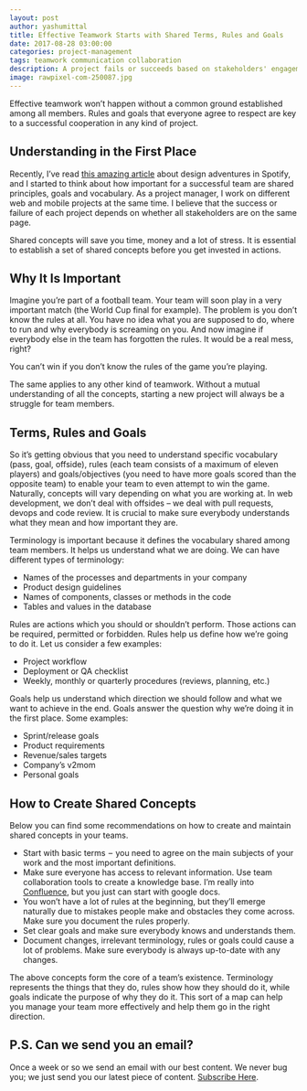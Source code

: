 ```yaml
---
layout: post
author: yashumittal
title: Effective Teamwork Starts with Shared Terms, Rules and Goals
date: 2017-08-28 03:00:00
categories: project-management
tags: teamwork communication collaboration
description: A project fails or succeeds based on stakeholders' engagement and communication. Learn how to make sure
image: rawpixel-com-250087.jpg
---
```


Effective teamwork won’t happen without a common ground established among all members. Rules and goals that everyone agree to respect are key to a successful cooperation in any kind of project.

## Understanding in the First Place

Recently, I’ve read [this amazing article](//medium.com/@hellostanley/design-doesnt-scale-4d81e12cbc3e#.rkp8qq3cs) about design adventures in Spotify, and I started to think about how important for a successful team are shared principles, goals and vocabulary. As a project manager, I work on different web and mobile projects at the same time. I believe that the success or failure of each project depends on whether all stakeholders are on the same page.

Shared concepts will save you time, money and a lot of stress. It is essential to establish a set of shared concepts before you get invested in actions.

## Why It Is Important

Imagine you’re part of a football team. Your team will soon play in a very important match (the World Cup final for example). The problem is you don’t know the rules at all. You have no idea what you are supposed to do, where to run and why everybody is screaming on you. And now imagine if everybody else in the team has forgotten the rules. It would be a real mess, right?

You can’t win if you don’t know the rules of the game you’re playing.

The same applies to any other kind of teamwork. Without a mutual understanding of all the concepts, starting a new project will always be a struggle for team members.

## Terms, Rules and Goals

So it’s getting obvious that you need to understand specific vocabulary (pass, goal, offside), rules (each team consists of a maximum of eleven players) and goals/objectives (you need to have more goals scored than the opposite team) to enable your team to even attempt to win the game. Naturally, concepts will vary depending on what you are working at. In web development, we don’t deal with offsides – we deal with pull requests, devops and code review. It is crucial to make sure everybody understands what they mean and how important they are.

Terminology is important because it defines the vocabulary shared among team members. It helps us understand what we are doing. We can have different types of terminology:

*  Names of the processes and departments in your company
  *  Product design guidelines
  *  Names of components, classes or methods in the code
*  Tables and values in the database

Rules are actions which you should or shouldn’t perform. Those actions can be required, permitted or forbidden. Rules help us define how we’re going to do it. Let us consider a few examples:

*  Project workflow
*  Deployment or QA checklist
*  Weekly, monthly or quarterly procedures (reviews, planning, etc.)

Goals help us understand which direction we should follow and what we want to achieve in the end. Goals answer the question why we’re doing it in the first place. Some examples:

*  Sprint/release goals
*  Product requirements
*  Revenue/sales targets
*  Company’s v2mom
*  Personal goals

## How to Create Shared Concepts

Below you can find some recommendations on how to create and maintain shared concepts in your teams.

*  Start with basic terms  –  you need to agree on the main subjects of your work and the most important definitions.
*  Make sure everyone has access to relevant information. Use team collaboration tools to create a knowledge base. I’m really into [Confluence](//www.atlassian.com/software/confluence), but you just can start with google docs.
*  You won’t have a lot of rules at the beginning, but they’ll emerge naturally due to mistakes people make and obstacles they come across. Make sure you document the rules properly.
*  Set clear goals and make sure everybody knows and understands them.
*  Document changes, irrelevant terminology, rules or goals could cause a lot of problems. Make sure everybody is always up-to-date with any changes.

The above concepts form the core of a team’s existence. Terminology represents the things that they do, rules show how they should do it, while goals indicate the purpose of why they do it. This sort of a map can help you manage your team more effectively and help them go in the right direction.

## P.S. Can we send you an email?

Once a week or so we send an email with our best content. We never bug you; we just send you our latest piece of content. [Subscribe Here](#subscribe).
